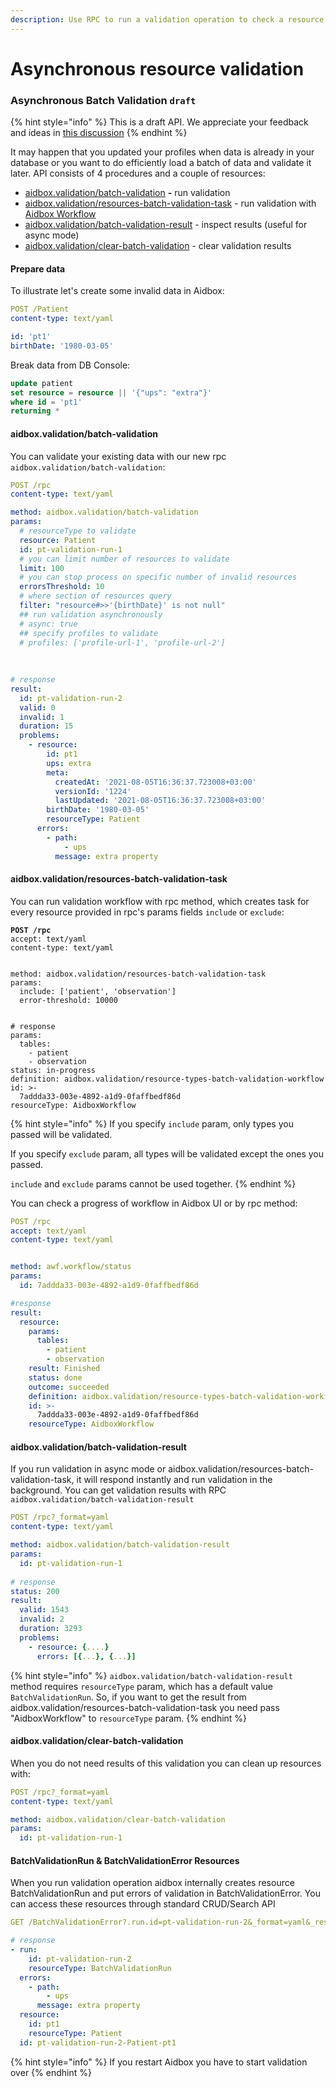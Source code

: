 ```yaml
---
description: Use RPC to run a validation operation to check a resource conformance
---
```


# Asynchronous resource validation

### Asynchronous Batch Validation `draft`

{% hint style="info" %}
This is a draft API. We appreciate your feedback and ideas in [this discussion](https://github.com/Aidbox/Issues/discussions/409)
{% endhint %}

It may happen that you updated your profiles when data is already in your database or you want to do efficiently load a batch of data and validate it later. API consists of 4 procedures and a couple of resources:

* [aidbox.validation/batch-validation](asynchronous-resource-validation.md#aidbox-validation-batch-validation) **-** run validation
* [aidbox.validation/resources-batch-validation-task](asynchronous-resource-validation.md#aidbox.validation-batch-validation-result) - run validation with [Aidbox Workflow](../../deprecated/deprecated/zen-related/workflow-engine/workflow/README.md)
* [aidbox.validation/batch-validation-result](asynchronous-resource-validation.md#aidbox-validation-batch-validation-result) - inspect results (useful for async mode)
* [aidbox.validation/clear-batch-validation](asynchronous-resource-validation.md#aidbox-validation-clear-batch-validation) - clear validation results

#### Prepare data

To illustrate let's create some invalid data in Aidbox:

```yaml
POST /Patient
content-type: text/yaml

id: 'pt1'
birthDate: '1980-03-05'
```

Break data from DB Console:

```sql
update patient 
set resource = resource || '{"ups": "extra"}'
where id = 'pt1' 
returning *
```

#### aidbox.validation/batch-validation

You can validate your existing data with our new rpc `aidbox.validation/batch-validation`:

```yaml
POST /rpc
content-type: text/yaml

method: aidbox.validation/batch-validation
params:
  # resourceType to validate
  resource: Patient
  id: pt-validation-run-1
  # you can limit number of resources to validate
  limit: 100 
  # you can stop process on specific number of invalid resources
  errorsThreshold: 10 
  # where section of resources query
  filter: "resource#>>'{birthDate}' is not null"
  ## run validation asynchronously
  # async: true
  ## specify profiles to validate
  # profiles: ['profile-url-1', 'profile-url-2']
  
  
  
# response
result:
  id: pt-validation-run-2
  valid: 0
  invalid: 1
  duration: 15
  problems:
    - resource:
        id: pt1
        ups: extra
        meta:
          createdAt: '2021-08-05T16:36:37.723008+03:00'
          versionId: '1224'
          lastUpdated: '2021-08-05T16:36:37.723008+03:00'
        birthDate: '1980-03-05'
        resourceType: Patient
      errors:
        - path:
            - ups
          message: extra property
```

#### aidbox.validation/resources-batch-validation-task

You can run validation workflow with rpc method, which creates task for every resource provided in rpc's params fields `include` or `exclude`:

<pre class="language-yaml"><code class="lang-yaml"><strong>POST /rpc
</strong>accept: text/yaml
content-type: text/yaml


method: aidbox.validation/resources-batch-validation-task
params:
  include: ['patient', 'observation']
  error-threshold: 10000
  
  
# response
params:
  tables:
    - patient
    - observation
status: in-progress
definition: aidbox.validation/resource-types-batch-validation-workflow
id: >-
  7addda33-003e-4892-a1d9-0faffbedf86d
resourceType: AidboxWorkflow
</code></pre>

{% hint style="info" %}
If you specify `include` param, only types you passed will be validated.

If you specify `exclude` param, all types will be validated except the ones you passed.

`include` and `exclude` params cannot be used together.
{% endhint %}

You can check a progress of workflow in Aidbox UI or by rpc method:

```yaml
POST /rpc
accept: text/yaml
content-type: text/yaml


method: awf.workflow/status
params:
  id: 7addda33-003e-4892-a1d9-0faffbedf86d

#response
result:
  resource:
    params:
      tables:
        - patient
        - observation
    result: Finished
    status: done
    outcome: succeeded
    definition: aidbox.validation/resource-types-batch-validation-workflow
    id: >-
      7addda33-003e-4892-a1d9-0faffbedf86d
    resourceType: AidboxWorkflow
```

#### aidbox.validation/batch-validation-result

If you run validation in async mode or aidbox.validation/resources-batch-validation-task, it will respond instantly and run validation in the background. You can get validation results with RPC `aidbox.validation/batch-validation-result`

```yaml
POST /rpc?_format=yaml
content-type: text/yaml

method: aidbox.validation/batch-validation-result
params:
  id: pt-validation-run-1
   
# response
status: 200
result:
  valid: 1543
  invalid: 2
  duration: 3293
  problems:
    - resource: {....}
      errors: [{...}, {...}]
```

{% hint style="info" %}
`aidbox.validation/batch-validation-result` method requires `resourceType` param, which has a default value `BatchValidationRun`. 
So, if you want to get the result from aidbox.validation/resources-batch-validation-task you need pass "AidboxWorkflow" to `resourceType` param. 
{% endhint %}

#### aidbox.validation/clear-batch-validation

When you do not need results of this validation you can clean up resources with:

```yaml
POST /rpc?_format=yaml
content-type: text/yaml

method: aidbox.validation/clear-batch-validation
params:
  id: pt-validation-run-1
```

#### BatchValidationRun & BatchValidationError Resources

When you run validation operation aidbox internally creates resource BatchValidationRun and put errors of validation in BatchValidationError. You can access these resources through standard CRUD/Search API

```yaml
GET /BatchValidationError?.run.id=pt-validation-run-2&_format=yaml&_result=array

# response
- run:
    id: pt-validation-run-2
    resourceType: BatchValidationRun
  errors:
    - path:
        - ups
      message: extra property
  resource:
    id: pt1
    resourceType: Patient
  id: pt-validation-run-2-Patient-pt1
```

{% hint style="info" %}
If you restart Aidbox you have to start validation over
{% endhint %}
